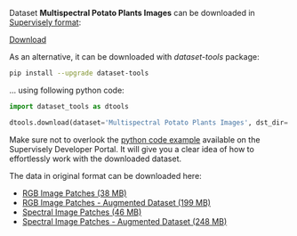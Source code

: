 Dataset **Multispectral Potato Plants Images** can be downloaded in [Supervisely format](https://developer.supervisely.com/api-references/supervisely-annotation-json-format):

 [Download](https://assets.supervisely.com/supervisely-supervisely-assets-public/teams_storage/8/D/4V/p46f5kY7kZDObKJoz4s5JtAOn8ZhZhHpQ6CrgeyZ9COoxcDnuKnAXtTnAPscNdXqpPP5nNX314Wcf0F28fNZCUzVK2052MGsAx1ehVIjEXWzlZLQS8DY6bKa5mEm.tar)

As an alternative, it can be downloaded with *dataset-tools* package:
``` bash
pip install --upgrade dataset-tools
```

... using following python code:
``` python
import dataset_tools as dtools

dtools.download(dataset='Multispectral Potato Plants Images', dst_dir='~/dataset-ninja/')
```
Make sure not to overlook the [python code example](https://developer.supervisely.com/getting-started/python-sdk-tutorials/iterate-over-a-local-project) available on the Supervisely Developer Portal. It will give you a clear idea of how to effortlessly work with the downloaded dataset.

The data in original format can be downloaded here:

- [RGB Image Patches (38 MB)](https://www.webpages.uidaho.edu/vakanski/Codes_Data/RGB_Images.zip)
- [RGB Image Patches - Augmented Dataset (199 MB)](https://www.webpages.uidaho.edu/vakanski/Codes_Data/RGB_Augmented.zip)
- [Spectral Image Patches (46 MB)](https://www.webpages.uidaho.edu/vakanski/Codes_Data/Spectral_Images.zip)
- [Spectral Image Patches - Augmented Dataset (248 MB)](https://www.webpages.uidaho.edu/vakanski/Codes_Data/Spectral_Augmented.zip)
